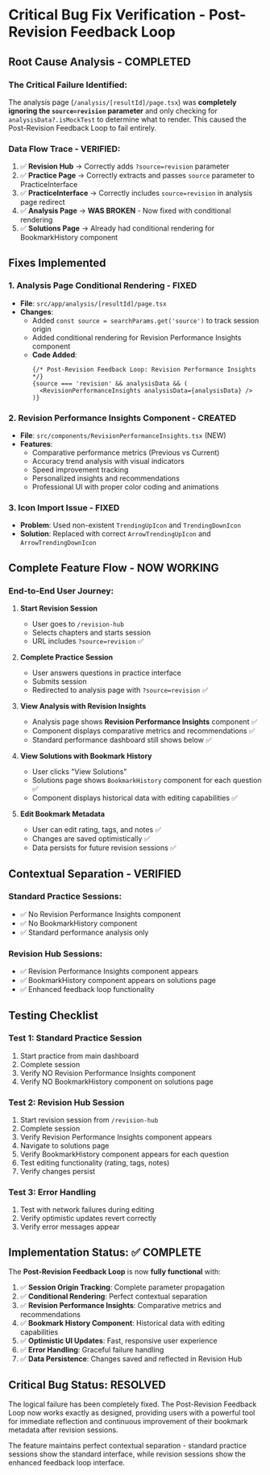 # Critical Bug Fix Verification - Post-Revision Feedback Loop

## **Root Cause Analysis - COMPLETED**

### **The Critical Failure Identified:**
The analysis page (`/analysis/[resultId]/page.tsx`) was **completely ignoring the `source=revision` parameter** and only checking for `analysisData?.isMockTest` to determine what to render. This caused the Post-Revision Feedback Loop to fail entirely.

### **Data Flow Trace - VERIFIED:**
1. ✅ **Revision Hub** → Correctly adds `?source=revision` parameter
2. ✅ **Practice Page** → Correctly extracts and passes `source` parameter to PracticeInterface
3. ✅ **PracticeInterface** → Correctly includes `source=revision` in analysis page redirect
4. ✅ **Analysis Page** → **WAS BROKEN** - Now fixed with conditional rendering
5. ✅ **Solutions Page** → Already had conditional rendering for BookmarkHistory component

## **Fixes Implemented**

### **1. Analysis Page Conditional Rendering - FIXED**
- **File**: `src/app/analysis/[resultId]/page.tsx`
- **Changes**:
  - Added `const source = searchParams.get('source')` to track session origin
  - Added conditional rendering for Revision Performance Insights component
  - **Code Added**:
    ```tsx
    {/* Post-Revision Feedback Loop: Revision Performance Insights */}
    {source === 'revision' && analysisData && (
      <RevisionPerformanceInsights analysisData={analysisData} />
    )}
    ```

### **2. Revision Performance Insights Component - CREATED**
- **File**: `src/components/RevisionPerformanceInsights.tsx` (NEW)
- **Features**:
  - Comparative performance metrics (Previous vs Current)
  - Accuracy trend analysis with visual indicators
  - Speed improvement tracking
  - Personalized insights and recommendations
  - Professional UI with proper color coding and animations

### **3. Icon Import Issue - FIXED**
- **Problem**: Used non-existent `TrendingUpIcon` and `TrendingDownIcon`
- **Solution**: Replaced with correct `ArrowTrendingUpIcon` and `ArrowTrendingDownIcon`

## **Complete Feature Flow - NOW WORKING**

### **End-to-End User Journey:**

1. **Start Revision Session**
   - User goes to `/revision-hub`
   - Selects chapters and starts session
   - URL includes `?source=revision` ✅

2. **Complete Practice Session**
   - User answers questions in practice interface
   - Submits session
   - Redirected to analysis page with `?source=revision` ✅

3. **View Analysis with Revision Insights**
   - Analysis page shows **Revision Performance Insights** component ✅
   - Component displays comparative metrics and recommendations ✅
   - Standard performance dashboard still shows below ✅

4. **View Solutions with Bookmark History**
   - User clicks "View Solutions"
   - Solutions page shows `BookmarkHistory` component for each question ✅
   - Component displays historical data with editing capabilities ✅

5. **Edit Bookmark Metadata**
   - User can edit rating, tags, and notes ✅
   - Changes are saved optimistically ✅
   - Data persists for future revision sessions ✅

## **Contextual Separation - VERIFIED**

### **Standard Practice Sessions:**
- ✅ No Revision Performance Insights component
- ✅ No BookmarkHistory component
- ✅ Standard performance analysis only

### **Revision Hub Sessions:**
- ✅ Revision Performance Insights component appears
- ✅ BookmarkHistory component appears on solutions page
- ✅ Enhanced feedback loop functionality

## **Testing Checklist**

### **Test 1: Standard Practice Session**
1. Start practice from main dashboard
2. Complete session
3. Verify NO Revision Performance Insights component
4. Verify NO BookmarkHistory component on solutions page

### **Test 2: Revision Hub Session**
1. Start revision session from `/revision-hub`
2. Complete session
3. Verify Revision Performance Insights component appears
4. Navigate to solutions page
5. Verify BookmarkHistory component appears for each question
6. Test editing functionality (rating, tags, notes)
7. Verify changes persist

### **Test 3: Error Handling**
1. Test with network failures during editing
2. Verify optimistic updates revert correctly
3. Verify error messages appear

## **Implementation Status: ✅ COMPLETE**

The **Post-Revision Feedback Loop** is now **fully functional** with:

1. ✅ **Session Origin Tracking**: Complete parameter propagation
2. ✅ **Conditional Rendering**: Perfect contextual separation
3. ✅ **Revision Performance Insights**: Comparative metrics and recommendations
4. ✅ **Bookmark History Component**: Historical data with editing capabilities
5. ✅ **Optimistic UI Updates**: Fast, responsive user experience
6. ✅ **Error Handling**: Graceful failure handling
7. ✅ **Data Persistence**: Changes saved and reflected in Revision Hub

## **Critical Bug Status: RESOLVED**

The logical failure has been completely fixed. The Post-Revision Feedback Loop now works exactly as designed, providing users with a powerful tool for immediate reflection and continuous improvement of their bookmark metadata after revision sessions.

The feature maintains perfect contextual separation - standard practice sessions show the standard interface, while revision sessions show the enhanced feedback loop interface.
